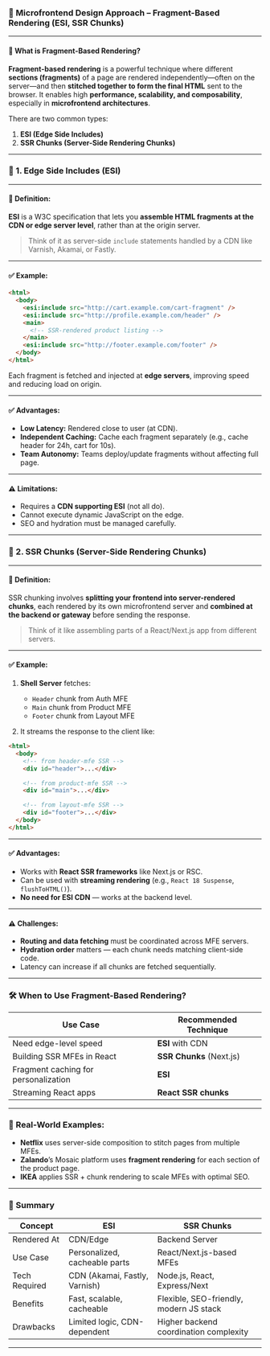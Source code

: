 ### 🧩 Microfrontend Design Approach – **Fragment-Based Rendering (ESI, SSR Chunks)**

---

#### 🔹 What is Fragment-Based Rendering?

**Fragment-based rendering** is a powerful technique where different **sections (fragments)** of a page are rendered independently—often on the server—and then **stitched together to form the final HTML** sent to the browser. It enables high **performance, scalability, and composability**, especially in **microfrontend architectures**.

There are two common types:

1. **ESI (Edge Side Includes)**
2. **SSR Chunks (Server-Side Rendering Chunks)**

---

### 🔸 1. **Edge Side Includes (ESI)**

---

#### 📘 Definition:

**ESI** is a W3C specification that lets you **assemble HTML fragments at the CDN or edge server level**, rather than at the origin server.

> Think of it as server-side `include` statements handled by a CDN like Varnish, Akamai, or Fastly.

---

#### ✅ Example:

```html
<html>
  <body>
    <esi:include src="http://cart.example.com/cart-fragment" />
    <esi:include src="http://profile.example.com/header" />
    <main>
      <!-- SSR-rendered product listing -->
    </main>
    <esi:include src="http://footer.example.com/footer" />
  </body>
</html>
```

Each fragment is fetched and injected at **edge servers**, improving speed and reducing load on origin.

---

#### ✅ Advantages:

* **Low Latency:** Rendered close to user (at CDN).
* **Independent Caching:** Cache each fragment separately (e.g., cache header for 24h, cart for 10s).
* **Team Autonomy:** Teams deploy/update fragments without affecting full page.

---

#### ⚠️ Limitations:

* Requires a **CDN supporting ESI** (not all do).
* Cannot execute dynamic JavaScript on the edge.
* SEO and hydration must be managed carefully.

---

### 🔸 2. **SSR Chunks (Server-Side Rendering Chunks)**

---

#### 📘 Definition:

SSR chunking involves **splitting your frontend into server-rendered chunks**, each rendered by its own microfrontend server and **combined at the backend or gateway** before sending the response.

> Think of it like assembling parts of a React/Next.js app from different servers.

---

#### ✅ Example:

1. **Shell Server** fetches:

   * `Header` chunk from Auth MFE
   * `Main` chunk from Product MFE
   * `Footer` chunk from Layout MFE

2. It streams the response to the client like:

```html
<html>
  <body>
    <!-- from header-mfe SSR -->
    <div id="header">...</div>

    <!-- from product-mfe SSR -->
    <div id="main">...</div>

    <!-- from layout-mfe SSR -->
    <div id="footer">...</div>
  </body>
</html>
```

---

#### ✅ Advantages:

* Works with **React SSR frameworks** like Next.js or RSC.
* Can be used with **streaming rendering** (e.g., `React 18 Suspense`, `flushToHTML()`).
* **No need for ESI CDN** — works at the backend level.

---

#### ⚠️ Challenges:

* **Routing and data fetching** must be coordinated across MFE servers.
* **Hydration order** matters — each chunk needs matching client-side code.
* Latency can increase if all chunks are fetched sequentially.

---

### 🛠 When to Use Fragment-Based Rendering?

| Use Case                             | Recommended Technique    |
| ------------------------------------ | ------------------------ |
| Need edge-level speed                | **ESI** with CDN         |
| Building SSR MFEs in React           | **SSR Chunks** (Next.js) |
| Fragment caching for personalization | **ESI**                  |
| Streaming React apps                 | **React SSR chunks**     |

---

### 🧠 Real-World Examples:

* **Netflix** uses server-side composition to stitch pages from multiple MFEs.
* **Zalando**’s Mosaic platform uses **fragment rendering** for each section of the product page.
* **IKEA** applies SSR + chunk rendering to scale MFEs with optimal SEO.

---

### 🧭 Summary

| Concept       | ESI                           | SSR Chunks                              |
| ------------- | ----------------------------- | --------------------------------------- |
| Rendered At   | CDN/Edge                      | Backend Server                          |
| Use Case      | Personalized, cacheable parts | React/Next.js-based MFEs                |
| Tech Required | CDN (Akamai, Fastly, Varnish) | Node.js, React, Express/Next            |
| Benefits      | Fast, scalable, cacheable     | Flexible, SEO-friendly, modern JS stack |
| Drawbacks     | Limited logic, CDN-dependent  | Higher backend coordination complexity  |

---


